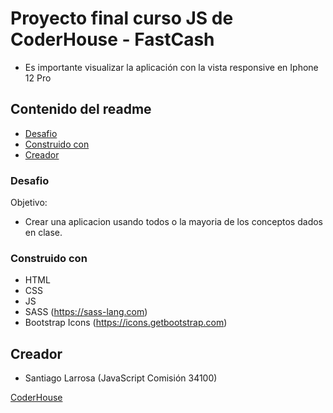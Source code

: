 # Proyecto final curso JS de CoderHouse - FastCash

- Es importante visualizar la aplicación con la vista responsive en Iphone 12 Pro

## Contenido del readme
  - [Desafio](#Desafio)
  - [Construido con](#Construido-con)
  - [Creador](#Creador)


### Desafio

Objetivo:

- Crear una aplicacion usando todos o la mayoria de los conceptos dados en clase.

### Construido con

- HTML
- CSS
- JS
- SASS (https://sass-lang.com)
- Bootstrap Icons (https://icons.getbootstrap.com)


## Creador

- Santiago Larrosa (JavaScript Comisión 34100)

[CoderHouse](https://www.coderhouse.com)

